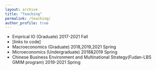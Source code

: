 ```yaml
---
layout: archive
title: "Teaching"
permalink: /teaching/
author_profile: true
---
```


* Emprical IO (Graduate) 2017-2021 Fall
*  [links to code]
* Macroeconomics (Graduate) 2018,2019,2021 Spring
* Microeconomics (Undergraduate) 2018&2019 Spring
* Chinese Business Environment and Multinational Strategy(Fudan-LBS GMIM program) 2019-2021 Spring

